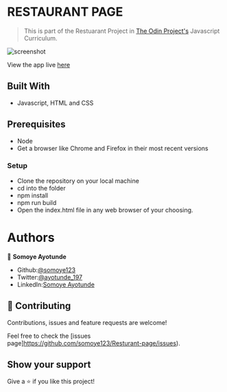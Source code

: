 # RESTAURANT PAGE

> This is part of the Restuarant Project in [The Odin Project's](https://www.theodinproject.com/courses/javascript/lessons/restaurant-page?ref=lnav) Javascript Curriculum.

![screenshot](./images/Screenshot.png)

View the app live [here](https://rawcdn.githack.com/somoye123/Resturant-page/55076eb41313eebeead4d5b2f587e58fc5f43da2/dist/index.html)

## Built With

- Javascript, HTML and CSS

## Prerequisites

- Node
- Get a browser like Chrome and Firefox in their most recent versions

### Setup

- Clone the repository on your local machine
- cd into the folder
- npm install
- npm run build
- Open the index.html file in any web browser of your choosing.

# Authors

👤 **Somoye Ayotunde**

- Github:[@somoye123](https://github.com/somoye123)
- Twitter:[@ayotunde_197](https://twitter.com/ayotunde_197)
- LinkedIn:[Somoye Ayotunde](https://www.linkedin.com/in/somoye-ayotunde-03a471161)

## 🤝 Contributing

Contributions, issues and feature requests are welcome!

Feel free to check the [issues page]https://github.com/somoye123/Resturant-page/issues).

## Show your support

Give a ⭐️ if you like this project!
